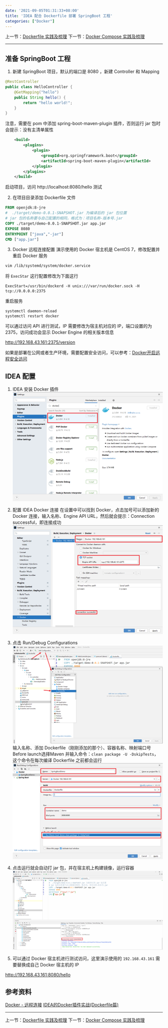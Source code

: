 ```yaml
---
date: '2021-09-05T01:31:33+08:00'
title: 'IDEA 配合 Dockerfile 部署 SpringBoot 工程'
categories: ["Docker"]
---
```


上一节：[Dockerfile 实践及梳理](https://www.cnblogs.com/aaronlinv/p/15213211.html)
下一节：[Docker Compose 实践及梳理](https://www.cnblogs.com/aaronlinv/p/15270704.html)

---
## 准备 SpringBoot 工程
1. 新建 SpringBoot 项目，默认的端口是 8080 ，新建 Controller 和 Mapping
```java
@RestController
public class HelloController {
    @GetMapping("hello")
    public String hello() {
        return "hello world!";
    }
}
```

注意，需要在 pom 中添加 spring-boot-maven-plugin 插件，否则运行 jar 包时会提示：没有主清单属性
```xml
    <build>
        <plugins>
            <plugin>
                <groupId>org.springframework.boot</groupId>
                <artifactId>spring-boot-maven-plugin</artifactId>
            </plugin>
        </plugins>
    </build>
```

启动项目，访问 http://localhost:8080/hello 测试

2. 在项目目录添加 Dockerfile 文件
```dockerfile
FROM openjdk:8-jre
#  ./target/demo-0.0.1-SNAPSHOT.jar 为编译后的 jar 包位置
# jar 包的名称要与自己配置的相同，格式为：项目名称-版本号.jar
COPY ./target/demo-0.0.1-SNAPSHOT.jar app.jar
EXPOSE 8080
ENTRYPOINT ["java","-jar"]
CMD ["app.jar"]
```
3. Docker 远程连接配置
演示使用的 Docker 宿主机是 CentOS 7，修改配置并重启 Docker 服务
```bash
vim /lib/systemd/system/docker.service
```
将 `ExecStar` 这行配置修改为下面这行
```
ExecStart=/usr/bin/dockerd -H unix:///var/run/docker.sock -H tcp://0.0.0.0:2375
```
重启服务
```
systemctl daemon-reload
systemctl restart docker
```
可以通过访问 API 进行测试，IP 需要修改为宿主机对应的 IP，端口设置的为 2375，访问成功会显示 Docker Engine 的相关版本信息

http://192.168.43.161:2375/version

如果是部署在公网或者生产环境，需要配置安全访问，可以参考：[Docker开启远程安全访问](https://cloud.tencent.com/developer/article/1657953)

## IDEA 配置
1. IDEA 安装 Docker 插件
![](IDEA配合Dockerfile部署SpringBoot工程/1929786-20210905013152477-164085770.png)

2. 配置 IDEA Docker 连接
在设置中可以找到 Docker，点击加号可以添加新的 Docker 连接，输入名称、Engine API URL，然后就会提示：Connection successful，即连接成功
![](IDEA配合Dockerfile部署SpringBoot工程/1929786-20210905013201545-1146330617.png)

3. 点击 Run/Debug Configurations
![](IDEA配合Dockerfile部署SpringBoot工程/1929786-20210905013242319-2019612509.png)
输入名称、添加 Dockerfile（刚刚添加的那个）、容器名称、映射端口号
Before launch选择Maven 并输入命令：`clean package -U -DskipTests`，这个命令在每次编译 Dockerfile 之前都会运行
![](IDEA配合Dockerfile部署SpringBoot工程/1929786-20210905013303292-693195648.png)

4. 点击运行就会自动打 jar 包，并在宿主机上构建镜像，运行容器
![](IDEA配合Dockerfile部署SpringBoot工程/1929786-20210905013312217-1028032982.png)

5. 可以通过 Docker 宿主机进行测试访问，这里演示使用的 `192.168.43.161` 需要替换成自己 Docker 宿主机的 IP

http://192.168.43.161:8080/hello

## 参考资料
[Docker - 远程连接](https://www.jianshu.com/p/8a67950d4879)
[IDEA的Docker插件实战(Dockerfile篇)](https://blog.csdn.net/boling_cavalry/article/details/100051325)

---
上一节：[Dockerfile 实践及梳理](https://www.cnblogs.com/aaronlinv/p/15213211.html)
下一节：[Docker Compose 实践及梳理](https://www.cnblogs.com/aaronlinv/p/15270704.html)